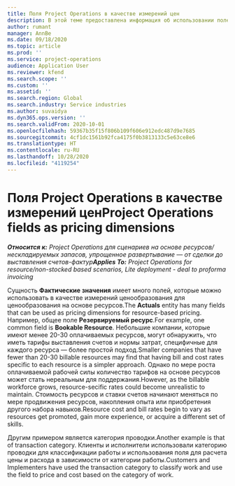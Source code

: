 ```yaml
---
title: Поля Project Operations в качестве измерений цен
description: В этой теме предоставлена информация об использовании полей в качестве измерений ценообразования в Dynamics 365 Project Operations.
author: rumant
manager: AnnBe
ms.date: 09/18/2020
ms.topic: article
ms.prod: ''
ms.service: project-operations
audience: Application User
ms.reviewer: kfend
ms.search.scope: ''
ms.custom: ''
ms.assetid: ''
ms.search.region: Global
ms.search.industry: Service industries
ms.author: suvaidya
ms.dyn365.ops.version: ''
ms.search.validFrom: 2020-10-01
ms.openlocfilehash: 59367b35f15f806b109f606e912edc487d9e7685
ms.sourcegitcommit: 4cf1dc1561b92fca4175f0b3813133c5e63ce8e6
ms.translationtype: HT
ms.contentlocale: ru-RU
ms.lasthandoff: 10/28/2020
ms.locfileid: "4119254"
---
```

# <a name="project-operations-fields-as-pricing-dimensions"></a><span data-ttu-id="fbf69-103">Поля Project Operations в качестве измерений цен</span><span class="sxs-lookup"><span data-stu-id="fbf69-103">Project Operations fields as pricing dimensions</span></span>

<span data-ttu-id="fbf69-104">_**Относится к:** Project Operations для сценариев на основе ресурсов/нескладируемых запасов, упрощенное развертывание — от сделки до выставления счетов-фактур_</span><span class="sxs-lookup"><span data-stu-id="fbf69-104">_**Applies To:** Project Operations for resource/non-stocked based scenarios, Lite deployment - deal to proforma invoicing_</span></span>

<span data-ttu-id="fbf69-105">Сущность **Фактические значения** имеет много полей, которые можно использовать в качестве измерений ценообразования для ценообразования на основе ресурсов.</span><span class="sxs-lookup"><span data-stu-id="fbf69-105">The **Actuals** entity has many fields that can be used as pricing dimensions for resource-based pricing.</span></span> <span data-ttu-id="fbf69-106">Например, общее поле **Резервируемый ресурс**.</span><span class="sxs-lookup"><span data-stu-id="fbf69-106">For example, one common field is **Bookable Resource**.</span></span> <span data-ttu-id="fbf69-107">Небольшие компании, которые имеют менее 20-30 оплачиваемых ресурсов, могут обнаружить, что иметь тарифы выставления счетов и нормы затрат, специфичные для каждого ресурса — более простой подход.</span><span class="sxs-lookup"><span data-stu-id="fbf69-107">Smaller companies that have fewer than 20-30 billable resources may find that having bill and cost rates specific to each resource is a simpler approach.</span></span> <span data-ttu-id="fbf69-108">Однако по мере роста оплачиваемой рабочей силы количество тарифов на основе ресурсов может стать нереальным для поддержания.</span><span class="sxs-lookup"><span data-stu-id="fbf69-108">However, as the billable workforce grows, resource-secific rates could become unrealistic to maintain.</span></span> <span data-ttu-id="fbf69-109">Стоимость ресурсов и ставки счетов начинают меняться по мере продвижения ресурсов, накопления опыта или приобретения другого набора навыков.</span><span class="sxs-lookup"><span data-stu-id="fbf69-109">Resource cost and bill rates begin to vary as resources get promoted, gain more experience, or acquire a different set of skills.</span></span> 

<span data-ttu-id="fbf69-110">Другим примером является категория проводки.</span><span class="sxs-lookup"><span data-stu-id="fbf69-110">Another example is that of transaction category.</span></span> <span data-ttu-id="fbf69-111">Клиенты и исполнители использовали категорию проводки для классификации работы и использования поля для расчета цены и расхода в зависимости от категории работы.</span><span class="sxs-lookup"><span data-stu-id="fbf69-111">Customers and Implementers have used the transaction category to classify work and use the field to price and cost based on the category of work.</span></span>
